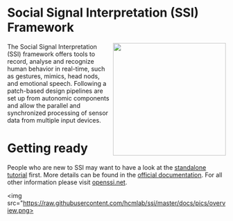 # Social Signal Interpretation (SSI) Framework 

<img align="right" width="260" src="http://hcm-lab.de/projects/ssi/wp-content/uploads/2017/02/ssi-logo.png">

The Social Signal Interpretation (SSI) framework offers tools to record, analyse and recognize human behavior in real-time, such as gestures, mimics, head nods, and emotional speech. Following a patch-based design pipelines are set up from autonomic components and allow the parallel and synchronized processing of sensor data from multiple input devices.

# Getting ready

People who are new to SSI may want to have a look at the [standalone tutorial](https://github.com/hcmlab/ssi-tutorial) first. More details can be found in the [official documentation](https://rawgit.com/hcmlab/ssi/master/docs/index.html). For all other information please visit [openssi.net](http://openssi.net/).

<img src="https://raw.githubusercontent.com/hcmlab/ssi/master/docs/pics/overview.png>




